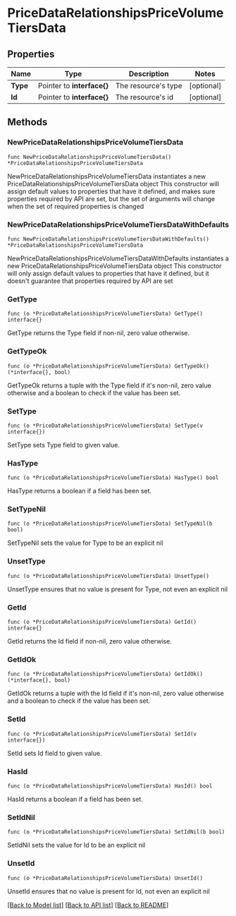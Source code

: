 # PriceDataRelationshipsPriceVolumeTiersData

## Properties

Name | Type | Description | Notes
------------ | ------------- | ------------- | -------------
**Type** | Pointer to **interface{}** | The resource&#39;s type | [optional] 
**Id** | Pointer to **interface{}** | The resource&#39;s id | [optional] 

## Methods

### NewPriceDataRelationshipsPriceVolumeTiersData

`func NewPriceDataRelationshipsPriceVolumeTiersData() *PriceDataRelationshipsPriceVolumeTiersData`

NewPriceDataRelationshipsPriceVolumeTiersData instantiates a new PriceDataRelationshipsPriceVolumeTiersData object
This constructor will assign default values to properties that have it defined,
and makes sure properties required by API are set, but the set of arguments
will change when the set of required properties is changed

### NewPriceDataRelationshipsPriceVolumeTiersDataWithDefaults

`func NewPriceDataRelationshipsPriceVolumeTiersDataWithDefaults() *PriceDataRelationshipsPriceVolumeTiersData`

NewPriceDataRelationshipsPriceVolumeTiersDataWithDefaults instantiates a new PriceDataRelationshipsPriceVolumeTiersData object
This constructor will only assign default values to properties that have it defined,
but it doesn't guarantee that properties required by API are set

### GetType

`func (o *PriceDataRelationshipsPriceVolumeTiersData) GetType() interface{}`

GetType returns the Type field if non-nil, zero value otherwise.

### GetTypeOk

`func (o *PriceDataRelationshipsPriceVolumeTiersData) GetTypeOk() (*interface{}, bool)`

GetTypeOk returns a tuple with the Type field if it's non-nil, zero value otherwise
and a boolean to check if the value has been set.

### SetType

`func (o *PriceDataRelationshipsPriceVolumeTiersData) SetType(v interface{})`

SetType sets Type field to given value.

### HasType

`func (o *PriceDataRelationshipsPriceVolumeTiersData) HasType() bool`

HasType returns a boolean if a field has been set.

### SetTypeNil

`func (o *PriceDataRelationshipsPriceVolumeTiersData) SetTypeNil(b bool)`

 SetTypeNil sets the value for Type to be an explicit nil

### UnsetType
`func (o *PriceDataRelationshipsPriceVolumeTiersData) UnsetType()`

UnsetType ensures that no value is present for Type, not even an explicit nil
### GetId

`func (o *PriceDataRelationshipsPriceVolumeTiersData) GetId() interface{}`

GetId returns the Id field if non-nil, zero value otherwise.

### GetIdOk

`func (o *PriceDataRelationshipsPriceVolumeTiersData) GetIdOk() (*interface{}, bool)`

GetIdOk returns a tuple with the Id field if it's non-nil, zero value otherwise
and a boolean to check if the value has been set.

### SetId

`func (o *PriceDataRelationshipsPriceVolumeTiersData) SetId(v interface{})`

SetId sets Id field to given value.

### HasId

`func (o *PriceDataRelationshipsPriceVolumeTiersData) HasId() bool`

HasId returns a boolean if a field has been set.

### SetIdNil

`func (o *PriceDataRelationshipsPriceVolumeTiersData) SetIdNil(b bool)`

 SetIdNil sets the value for Id to be an explicit nil

### UnsetId
`func (o *PriceDataRelationshipsPriceVolumeTiersData) UnsetId()`

UnsetId ensures that no value is present for Id, not even an explicit nil

[[Back to Model list]](../README.md#documentation-for-models) [[Back to API list]](../README.md#documentation-for-api-endpoints) [[Back to README]](../README.md)


